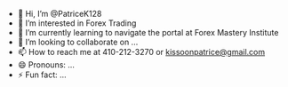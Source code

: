 - 👋 Hi, I’m @PatriceK128
- 👀 I’m interested in Forex Trading
- 🌱 I’m currently learning to navigate the portal at Forex Mastery Institute
- 💞️ I’m looking to collaborate on ...
- 📫 How to reach me at 410-212-3270 or kissoonpatrice@gmail.com
-  😄 Pronouns: ...
- ⚡ Fun fact: ...

<!---
PatriceK128/PatriceK128 is a ✨ special ✨ repository because its `README.md` (this file) appears on your GitHub profile.
You can click the Preview link to take a look at your changes.
--->
